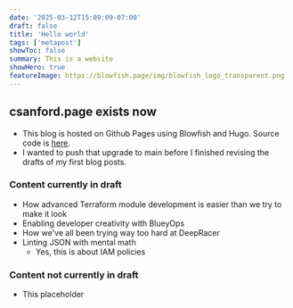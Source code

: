 ```yaml
---
date: '2025-03-12T15:09:09-07:00'
draft: false
title: 'Hello world'
tags: ['metapost']
showToc: false
summary: This is a website
showHero: true
featureImage: https://blowfish.page/img/blowfish_logo_transparent.png
---
```


## csanford.page exists now

- This blog is hosted on Github Pages using Blowfish and Hugo. Source code is [here](https://github.com/cisanford/csanford-cloud).
- I wanted to push that upgrade to main before I finished revising the drafts of my first blog posts.

### Content currently in draft
- How advanced Terraform module development is easier than we try to make it look
- Enabling developer creativity with BlueyOps
- How we've all been trying way too hard at DeepRacer
- Linting JSON with mental math
  - Yes, this is about IAM policies

### Content not currently in draft
- This placeholder
